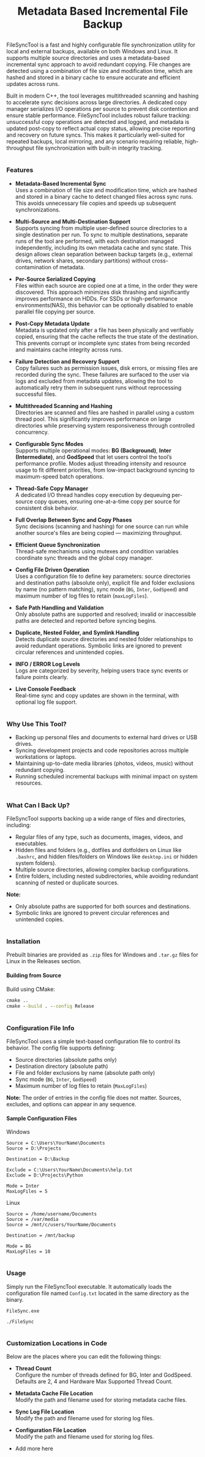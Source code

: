 <div align="center">

<h1> <p>Metadata Based Incremental File Backup</p> </h1>
</div>

FileSyncTool is a fast and highly configurable file synchronization utility for local and external backups, available on both Windows and Linux. It supports multiple source directories and uses a metadata-based incremental sync approach to avoid redundant copying. File changes are detected using a combination of file size and modification time, which are hashed and stored in a binary cache to ensure accurate and efficient updates across runs.

Built in modern C++, the tool leverages multithreaded scanning and hashing to accelerate sync decisions across large directories. A dedicated copy manager serializes I/O operations per source to prevent disk contention and ensure stable performance. FileSyncTool includes robust failure tracking: unsuccessful copy operations are detected and logged, and metadata is updated post-copy to reflect actual copy status, allowing precise reporting and recovery on future syncs. This makes it particularly well-suited for repeated backups, local mirroring, and any scenario requiring reliable, high-throughput file synchronization with built-in integrity tracking.

#
### Features

- **Metadata-Based Incremental Sync**  
  Uses a combination of file size and modification time, which are hashed and stored in a binary cache to detect changed files across sync runs. This avoids unnecessary file copies and speeds up subsequent synchronizations.

- **Multi-Source and Multi-Destination Support**  
  Supports syncing from multiple user-defined source directories to a single destination per run. To sync to multiple destinations, separate runs of the tool are performed, with each destination managed independently, including its own metadata cache and sync state. This design allows clean separation between backup targets (e.g., external drives, network shares, secondary partitions) without cross-contamination of metadata.

- **Per-Source Serialized Copying**  
  Files within each source are copied one at a time, in the order they were discovered. This approach minimizes disk thrashing and significantly improves performance on HDDs. For SSDs or high-performance environments(NAS), this behavior can be optionally disabled to enable parallel file copying per source.

- **Post-Copy Metadata Update**  
  Metadata is updated only after a file has been physically and verifiably copied, ensuring that the cache reflects the true state of the destination. This prevents corrupt or incomplete sync states from being recorded and maintains cache integrity across runs.

- **Failure Detection and Recovery Support**  
  Copy failures such as permission issues, disk errors, or missing files are recorded during the sync. These failures are surfaced to the user via logs and excluded from metadata updates, allowing the tool to automatically retry them in subsequent runs without reprocessing successful files.

- **Multithreaded Scanning and Hashing**  
  Directories are scanned and files are hashed in parallel using a custom thread pool. This significantly improves performance on large directories while preserving system responsiveness through controlled concurrency.

- **Configurable Sync Modes**  
  Supports multiple operational modes: **BG (Background)**, **Inter (Intermediate)**, and **GodSpeed** that let users control the tool’s performance profile. Modes adjust threading intensity and resource usage to fit different priorities, from low-impact background syncing to maximum-speed batch operations.

- **Thread-Safe Copy Manager**  
  A dedicated I/O thread handles copy execution by dequeuing per-source copy queues, ensuring one-at-a-time copy per source for consistent disk behavior.

- **Full Overlap Between Sync and Copy Phases**  
  Sync decisions (scanning and hashing) for one source can run while another source's files are being copied — maximizing throughput.

- **Efficient Queue Synchronization**  
  Thread-safe mechanisms using mutexes and condition variables coordinate sync threads and the global copy manager.

- **Config File Driven Operation**  
  Uses a configuration file to define key parameters: source directories and destination paths (absolute only), explicit file and folder exclusions by name (no pattern matching), sync mode (`BG`, `Inter`, `GodSpeed`) and maximum number of log files to retain (`maxLogFiles`).

- **Safe Path Handling and Validation**  
  Only absolute paths are supported and resolved; invalid or inaccessible paths are detected and reported before syncing begins.

- **Duplicate, Nested Folder, and Symlink Handling**  
  Detects duplicate source directories and nested folder relationships to avoid redundant operations. Symbolic links are ignored to prevent circular references and unintended copies.

- **INFO / ERROR Log Levels**  
  Logs are categorized by severity, helping users trace sync events or failure points clearly.

- **Live Console Feedback**  
  Real-time sync and copy updates are shown in the terminal, with optional log file support.

#
### Why Use This Tool?

- Backing up personal files and documents to external hard drives or USB drives.
- Syncing development projects and code repositories across multiple workstations or laptops.
- Maintaining up-to-date media libraries (photos, videos, music) without redundant copying.
- Running scheduled incremental backups with minimal impact on system resources.

#
### What Can I Back Up?

FileSyncTool supports backing up a wide range of files and directories, including:

- Regular files of any type, such as documents, images, videos, and executables.
- Hidden files and folders (e.g., dotfiles and dotfolders on Linux like `.bashrc`, and hidden files/folders on Windows like `desktop.ini` or hidden system folders).
- Multiple source directories, allowing complex backup configurations.
- Entire folders, including nested subdirectories, while avoiding redundant scanning of nested or duplicate sources.

**Note:**  
- Only absolute paths are supported for both sources and destinations.
- Symbolic links are ignored to prevent circular references and unintended copies.

#
### Installation

Prebuilt binaries are provided as `.zip` files for Windows and `.tar.gz` files for Linux in the Releases section.  

#### Building from Source

Build using CMake:

```cmd
cmake ..
cmake --build . --config Release
```

#
### Configuration File Info


FileSyncTool uses a simple text-based configuration file to control its behavior. The config file supports defining:

- Source directories (absolute paths only)
- Destination directory (absolute path)
- File and folder exclusions by name (absolute path only)
- Sync mode (`BG`, `Inter`, `GodSpeed`)
- Maximum number of log files to retain (`MaxLogFiles`)

**Note:** The order of entries in the config file does not matter. Sources, excludes, and options can appear in any sequence.

#### Sample Configuration Files
Windows
```
Source = C:\Users\YourName\Documents
Source = D:\Projects

Destination = D:\Backup

Exclude = C:\Users\YourName\Documents\help.txt
Exclude = D:\Projects\Python

Mode = Inter
MaxLogFiles = 5
```
Linux
```
Source = /home/username/Documents
Source = /var/media
Source = /mnt/c/users/YourName/Documents

Destination = /mnt/backup

Mode = BG
MaxLogFiles = 10
```

#
### Usage
Simply run the FileSyncTool executable. It automatically loads the configuration file named `Config.txt` located in the same directory as the binary.
```
FileSync.exe
```
```
./FileSync
```

#
### Customization Locations in Code
Below are the places where you can edit the following things:

- **Thread Count**  
  Configure the number of threads defined for BG, Inter and GodSpeed. Defaults are 2, 4 and Hardware Max Supported Thread Count.

- **Metadata Cache File Location**  
  Modify the path and filename used for storing metadata cache files.

- **Sync Log File Location**  
  Modify the path and filename used for storing log files.

- **Configuration File Location**  
  Modify the path and filename used for storing log files.

- Add more here
